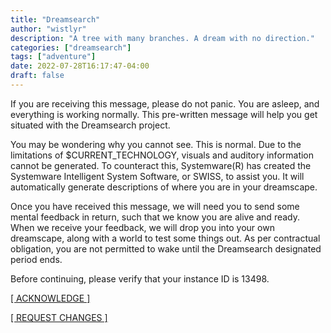 ```yaml
---
title: "Dreamsearch"
author: "wistlyr"
description: "A tree with many branches. A dream with no direction."
categories: ["dreamsearch"]
tags: ["adventure"]
date: 2022-07-28T16:17:47-04:00
draft: false
---
```


If you are receiving this message, please do not panic. You are asleep, and everything is working normally. This pre-written message will help you get situated with the Dreamsearch project.

You may be wondering why you cannot see. This is normal. Due to the limitations of $CURRENT_TECHNOLOGY, visuals and auditory information cannot be generated. To counteract this, Systemware(R) has created the Systemware Intelligent System Software, or SWISS, to assist you. It will automatically generate descriptions of where you are in your dreamscape.

Once you have received this message, we will need you to send some mental feedback in return, such that we know you are alive and ready. When we receive your feedback, we will drop you into your own dreamscape, along with a world to test some things out. As per contractual obligation, you are not permitted to wake until the Dreamsearch designated period ends.

Before continuing, please verify that your instance ID is 13498.

[[ ACKNOWLEDGE ]](https://dreamsearch.whistler.page)

[[ REQUEST CHANGES ]](https://discord.gg/gG9WGbSpUR)